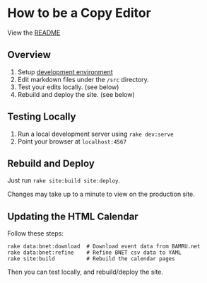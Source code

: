 # How to be a Copy Editor

View the [README](../README.md)

## Overview

1. Setup [development environment](./dev_environment.md)
2. Edit markdown files under the `/src` directory.
3. Test your edits locally. (see below)
4. Rebuild and deploy the site. (see below)

## Testing Locally

1. Run a local development server using `rake dev:serve`
2. Point your browser at `localhost:4567`

## Rebuild and Deploy

Just run `rake site:build site:deploy`.

Changes may take up to a minute to view on the production site.

## Updating the HTML Calendar

Follow these steps:

    rake data:bnet:download  # Download event data from BAMRU.net
    rake data:bnet:refine    # Refine BNET csv data to YAML
    rake site:build          # Rebuild the calendar pages

Then you can test locally, and rebuild/deploy the site.